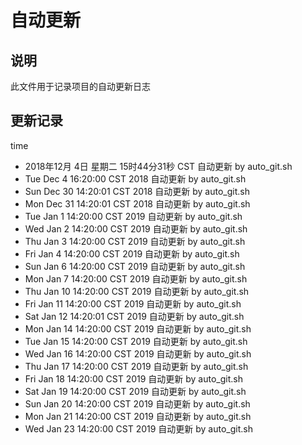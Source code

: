# 自动更新

## 说明
此文件用于记录项目的自动更新日志

## 更新记录
time

- 2018年12月 4日 星期二 15时44分31秒 CST 自动更新 by auto_git.sh
- Tue Dec 4 16:20:00 CST 2018 自动更新 by auto_git.sh
- Sun Dec 30 14:20:01 CST 2018 自动更新 by auto_git.sh
- Mon Dec 31 14:20:01 CST 2018 自动更新 by auto_git.sh
- Tue Jan 1 14:20:00 CST 2019 自动更新 by auto_git.sh
- Wed Jan 2 14:20:00 CST 2019 自动更新 by auto_git.sh
- Thu Jan 3 14:20:00 CST 2019 自动更新 by auto_git.sh
- Fri Jan 4 14:20:00 CST 2019 自动更新 by auto_git.sh
- Sun Jan 6 14:20:00 CST 2019 自动更新 by auto_git.sh
- Mon Jan 7 14:20:00 CST 2019 自动更新 by auto_git.sh
- Thu Jan 10 14:20:00 CST 2019 自动更新 by auto_git.sh
- Fri Jan 11 14:20:00 CST 2019 自动更新 by auto_git.sh
- Sat Jan 12 14:20:01 CST 2019 自动更新 by auto_git.sh
- Mon Jan 14 14:20:00 CST 2019 自动更新 by auto_git.sh
- Tue Jan 15 14:20:00 CST 2019 自动更新 by auto_git.sh
- Wed Jan 16 14:20:00 CST 2019 自动更新 by auto_git.sh
- Thu Jan 17 14:20:00 CST 2019 自动更新 by auto_git.sh
- Fri Jan 18 14:20:00 CST 2019 自动更新 by auto_git.sh
- Sat Jan 19 14:20:00 CST 2019 自动更新 by auto_git.sh
- Sun Jan 20 14:20:00 CST 2019 自动更新 by auto_git.sh
- Mon Jan 21 14:20:00 CST 2019 自动更新 by auto_git.sh
- Wed Jan 23 14:20:00 CST 2019 自动更新 by auto_git.sh
